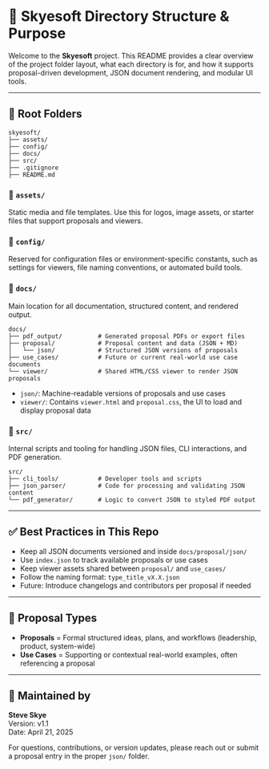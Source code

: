# 📘 Skyesoft Directory Structure & Purpose

Welcome to the **Skyesoft** project. This README provides a clear overview of the project folder layout, what each directory is for, and how it supports proposal-driven development, JSON document rendering, and modular UI tools.

---

## 📂 Root Folders

```
skyesoft/
├── assets/
├── config/
├── docs/
├── src/
├── .gitignore
├── README.md
```

### 📁 `assets/`
Static media and file templates. Use this for logos, image assets, or starter files that support proposals and viewers.

### 📁 `config/`
Reserved for configuration files or environment-specific constants, such as settings for viewers, file naming conventions, or automated build tools.

### 📁 `docs/`
Main location for all documentation, structured content, and rendered output.

```
docs/
├── pdf_output/          # Generated proposal PDFs or export files
├── proposal/            # Proposal content and data (JSON + MD)
│   └── json/            # Structured JSON versions of proposals
├── use_cases/           # Future or current real-world use case documents
└── viewer/              # Shared HTML/CSS viewer to render JSON proposals
```

- `json/`: Machine-readable versions of proposals and use cases
- `viewer/`: Contains `viewer.html` and `proposal.css`, the UI to load and display proposal data

### 📁 `src/`
Internal scripts and tooling for handling JSON files, CLI interactions, and PDF generation.

```
src/
├── cli_tools/           # Developer tools and scripts
├── json_parser/         # Code for processing and validating JSON content
└── pdf_generator/       # Logic to convert JSON to styled PDF output
```

---

## ✅ Best Practices in This Repo
- Keep all JSON documents versioned and inside `docs/proposal/json/`
- Use `index.json` to track available proposals or use cases
- Keep viewer assets shared between `proposal/` and `use_cases/`
- Follow the naming format: `type_title_vX.X.json`
- Future: Introduce changelogs and contributors per proposal if needed

---

## 📄 Proposal Types
- **Proposals** = Formal structured ideas, plans, and workflows (leadership, product, system-wide)
- **Use Cases** = Supporting or contextual real-world examples, often referencing a proposal

---

## 👤 Maintained by
**Steve Skye**  
Version: v1.1  
Date: April 21, 2025

For questions, contributions, or version updates, please reach out or submit a proposal entry in the proper `json/` folder.

